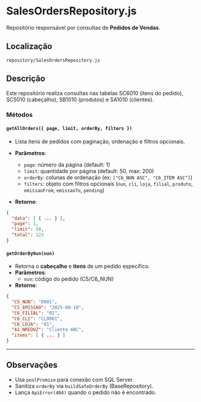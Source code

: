 # SalesOrdersRepository.js

Repositório responsável por consultas de **Pedidos de Vendas**.

## Localização
`repository/SalesOrdersRepository.js`

## Descrição
Este repositório realiza consultas nas tabelas SC6010 (itens do pedido), SC5010 (cabeçalho), SB1010 (produtos) e SA1010 (clientes).

### Métodos

#### `getAllOrders({ page, limit, orderBy, filters })`
- Lista itens de pedidos com paginação, ordenação e filtros opcionais.
- **Parâmetros**:
  - `page`: número da página (default: 1)
  - `limit`: quantidade por página (default: 50, max: 200)
  - `orderBy`: colunas de ordenação (ex: `["C6_NUN ASC", "C6_ITEM ASC"]`)
  - `filters`: objeto com filtros opcionais (`nun`, `cli`, `loja`, `filial`, `produto`, `emissaoFrom`, `emissaoTo`, `pending`)

- **Retorno**:
```json
{
  "data": [ { ... } ],
  "page": 1,
  "limit": 50,
  "total": 123
}
```

#### `getOrderByNun(nun)`
- Retorna o **cabeçalho** e **itens** de um pedido específico.
- **Parâmetros**:
  - `nun`: código do pedido (C5/C6_NUN)
- **Retorno**:
```json
{
  "C5_NUN": "0001",
  "C5_EMISSAO": "2025-08-10",
  "C6_FILIAL": "01",
  "C6_CLI": "CL0001",
  "C6_LOJA": "01",
  "A1_NREDUZ": "Cliente ABC",
  "items": [ { ... } ]
}
```

---

## Observações
- Usa `poolPromise` para conexão com SQL Server.
- Sanitiza `orderBy` via `buildSafeOrderBy` (BaseRepository).
- Lança `ApiError(404)` quando o pedido não é encontrado.
